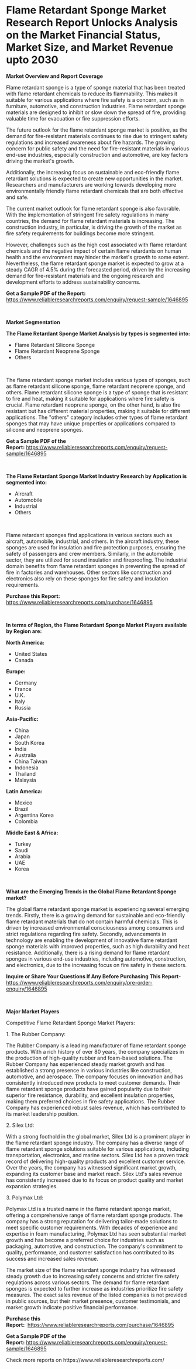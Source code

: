 <p><h1>Flame Retardant Sponge Market Research Report Unlocks Analysis on the Market Financial Status, Market Size, and Market Revenue upto 2030</h1></p><p><strong>Market Overview and Report Coverage</strong></p>
<p><p>Flame retardant sponge is a type of sponge material that has been treated with flame retardant chemicals to reduce its flammability. This makes it suitable for various applications where fire safety is a concern, such as in furniture, automotive, and construction industries. Flame retardant sponge materials are designed to inhibit or slow down the spread of fire, providing valuable time for evacuation or fire suppression efforts.</p><p>The future outlook for the flame retardant sponge market is positive, as the demand for fire-resistant materials continues to rise due to stringent safety regulations and increased awareness about fire hazards. The growing concern for public safety and the need for fire-resistant materials in various end-use industries, especially construction and automotive, are key factors driving the market's growth.</p><p>Additionally, the increasing focus on sustainable and eco-friendly flame retardant solutions is expected to create new opportunities in the market. Researchers and manufacturers are working towards developing more environmentally friendly flame retardant chemicals that are both effective and safe.</p><p>The current market outlook for flame retardant sponge is also favorable. With the implementation of stringent fire safety regulations in many countries, the demand for flame retardant materials is increasing. The construction industry, in particular, is driving the growth of the market as fire safety requirements for buildings become more stringent.</p><p>However, challenges such as the high cost associated with flame retardant chemicals and the negative impact of certain flame retardants on human health and the environment may hinder the market's growth to some extent. Nevertheless, the flame retardant sponge market is expected to grow at a steady CAGR of 4.5% during the forecasted period, driven by the increasing demand for fire-resistant materials and the ongoing research and development efforts to address sustainability concerns.</p></p>
<p><strong>Get a Sample PDF of the Report:</strong> <a href="https://www.reliableresearchreports.com/enquiry/request-sample/1646895">https://www.reliableresearchreports.com/enquiry/request-sample/1646895</a></p>
<p>&nbsp;</p>
<p><strong>Market Segmentation</strong></p>
<p><strong>The Flame Retardant Sponge Market Analysis by types is segmented into:</strong></p>
<p><ul><li>Flame Retardant Silicone Sponge</li><li>Flame Retardant Neoprene Sponge</li><li>Others</li></ul></p>
<p>&nbsp;</p>
<p><p>The flame retardant sponge market includes various types of sponges, such as flame retardant silicone sponge, flame retardant neoprene sponge, and others. Flame retardant silicone sponge is a type of sponge that is resistant to fire and heat, making it suitable for applications where fire safety is crucial. Flame retardant neoprene sponge, on the other hand, is also fire resistant but has different material properties, making it suitable for different applications. The "others" category includes other types of flame retardant sponges that may have unique properties or applications compared to silicone and neoprene sponges.</p></p>
<p><strong>Get a Sample PDF of the Report:</strong>&nbsp;<a href="https://www.reliableresearchreports.com/enquiry/request-sample/1646895">https://www.reliableresearchreports.com/enquiry/request-sample/1646895</a></p>
<p>&nbsp;</p>
<p><strong>The Flame Retardant Sponge Market Industry Research by Application is segmented into:</strong></p>
<p><ul><li>Aircraft</li><li>Automobile</li><li>Industrial</li><li>Others</li></ul></p>
<p>&nbsp;</p>
<p><p>Flame retardant sponges find applications in various sectors such as aircraft, automobile, industrial, and others. In the aircraft industry, these sponges are used for insulation and fire protection purposes, ensuring the safety of passengers and crew members. Similarly, in the automobile sector, they are utilized for sound insulation and fireproofing. The industrial domain benefits from flame retardant sponges in preventing the spread of fire in factories and warehouses. Other sectors like construction and electronics also rely on these sponges for fire safety and insulation requirements.</p></p>
<p><strong>Purchase this Report:</strong>&nbsp; <a href="https://www.reliableresearchreports.com/purchase/1646895">https://www.reliableresearchreports.com/purchase/1646895</a></p>
<p>&nbsp;</p>
<p><strong>In terms of Region, the Flame Retardant Sponge Market Players available by Region are:</strong></p>
<p>
    <p> <strong> North America: </strong>
        <ul>
            <li>United States</li>
            <li>Canada</li>
        </ul>
        </p> 
    <p> <strong> Europe: </strong>
        <ul>
            <li>Germany</li>
            <li>France</li>
            <li>U.K.</li>
            <li>Italy</li>
            <li>Russia</li>
        </ul>
        </p> 
    <p> <strong> Asia-Pacific: </strong>
        <ul>
            <li>China</li>
            <li>Japan</li>
            <li>South Korea</li>
            <li>India</li>
            <li>Australia</li>
            <li>China Taiwan</li>
            <li>Indonesia</li>
            <li>Thailand</li>
            <li>Malaysia</li>
        </ul>
        </p> 
    <p> <strong> Latin America: </strong>
        <ul>
            <li>Mexico</li>
            <li>Brazil</li>
            <li>Argentina Korea</li>
            <li>Colombia</li>
        </ul>
        </p> 
    <p> <strong> Middle East & Africa: </strong>
        <ul>
            <li>Turkey</li>
            <li>Saudi</li>
            <li>Arabia</li>
            <li>UAE</li>
            <li>Korea</li>
        </ul>
    </p>
    </p>
<p>&nbsp;</p>
<p><strong>What are the Emerging Trends in the Global Flame Retardant Sponge market?</strong></p>
<p><p>The global flame retardant sponge market is experiencing several emerging trends. Firstly, there is a growing demand for sustainable and eco-friendly flame retardant materials that do not contain harmful chemicals. This is driven by increased environmental consciousness among consumers and strict regulations regarding fire safety. Secondly, advancements in technology are enabling the development of innovative flame retardant sponge materials with improved properties, such as high durability and heat resistance. Additionally, there is a rising demand for flame retardant sponges in various end-use industries, including automotive, construction, and electronics, due to the increasing focus on fire safety in these sectors.</p></p>
<p><strong>Inquire or Share Your Questions If Any Before Purchasing This Report</strong>- <a href="https://www.reliableresearchreports.com/enquiry/pre-order-enquiry/1646895">https://www.reliableresearchreports.com/enquiry/pre-order-enquiry/1646895</a></p>
<p>&nbsp;</p>
<p><strong>Major Market Players</strong></p>
<p><p>Competitive Flame Retardant Sponge Market Players:</p><p>1. The Rubber Company:</p><p>The Rubber Company is a leading manufacturer of flame retardant sponge products. With a rich history of over 80 years, the company specializes in the production of high-quality rubber and foam-based solutions. The Rubber Company has experienced steady market growth and has established a strong presence in various industries like construction, automotive, and aerospace. The company focuses on innovation and has consistently introduced new products to meet customer demands. Their flame retardant sponge products have gained popularity due to their superior fire resistance, durability, and excellent insulation properties, making them preferred choices in fire safety applications. The Rubber Company has experienced robust sales revenue, which has contributed to its market leadership position.</p><p>2. Silex Ltd:</p><p>With a strong foothold in the global market, Silex Ltd is a prominent player in the flame retardant sponge industry. The company has a diverse range of flame retardant sponge solutions suitable for various applications, including transportation, electronics, and marine sectors. Silex Ltd has a proven track record of delivering high-quality products and excellent customer service. Over the years, the company has witnessed significant market growth, expanding its customer base and market reach. Silex Ltd's sales revenue has consistently increased due to its focus on product quality and market expansion strategies.</p><p>3. Polymax Ltd:</p><p>Polymax Ltd is a trusted name in the flame retardant sponge market, offering a comprehensive range of flame retardant sponge products. The company has a strong reputation for delivering tailor-made solutions to meet specific customer requirements. With decades of experience and expertise in foam manufacturing, Polymax Ltd has seen substantial market growth and has become a preferred choice for industries such as packaging, automotive, and construction. The company's commitment to quality, performance, and customer satisfaction has contributed to its success and increased sales revenue.</p><p>The market size of the flame retardant sponge industry has witnessed steady growth due to increasing safety concerns and stricter fire safety regulations across various sectors. The demand for flame retardant sponges is expected to further increase as industries prioritize fire safety measures. The exact sales revenue of the listed companies is not provided in public sources, but their market presence, customer testimonials, and market growth indicate positive financial performance.</p></p>
<p><strong>Purchase this Report:</strong>&nbsp;&nbsp;<a href="https://www.reliableresearchreports.com/purchase/1646895">https://www.reliableresearchreports.com/purchase/1646895</a></p>
<p></p>
<p><strong>Get a Sample PDF of the Report:</strong>&nbsp;<a href="https://www.reliableresearchreports.com/enquiry/request-sample/1646895">https://www.reliableresearchreports.com/enquiry/request-sample/1646895</a></p>
<p>Check more reports on https://www.reliableresearchreports.com/</p>